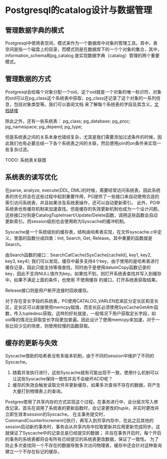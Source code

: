 # Postgresql的catalog设计与数据管理

## 管理数据字典的模式

Postgresql中使用表空间，模式来作为一个数据库中对象的管理工具。其中，表空间是指一个磁盘上的目录，而模式则是在数据库下的一个个对象的集合，其中，information_schema和pg_catalog
是实现数据字典（catalog）管理的两个重要模式。

## 管理数据的方式

Postgresql会给每个对象分配一个oid，这个oid就是一个对象的唯一标识符，对象的oid可以在pg_class这个系统表中获取，pg_class还记录了这个对象的一系列信息，包括对象类型等。我们可以查阅文档
来了解每个系统表的字段及其含义。[文档链接](https://www.postgresql.org/docs/current/catalog-pg-class.html)

除此之外，还有一些系统表：
pg_class;
pg_database;
pg_proc;
pg_namespace;
pg_depend;
pg_type;

但是系统表之间的关系本身也错综复杂，尤其是我们需要添加过滤条件的时候，因此我们也有必要总结一下各个系统表之间的关联，然后使用join的on条件来实现一些复杂过滤。

TODO: 系统表关联图

## 系统表的读写优化

在parse, analyze, execute(DDL, DML)的时候，需要经常访问系统表，因此系统表的优化将会在这些过程中起到重要作用，PG提供了一些接口来自动使用合适的索引访问系统表，并且如果涉及系统表操作，还可以自动更新索引。
此外，PG中系统表也有缓存机制来加速查找。但是缓存的失效更新机制也成为一个设计问题。这些接口分别是CatalogTupleInsert/Update/Delete函数，调用这些函数会自动更新索引。而session级别也会使用称为Syscache的缓冲机制。

Syscache是一个系统级别的缓存表，结构由哈希表实现，在文件syscache.c中定义。里面的函数分成四类：Init, Search, Get, Release。其中重要的函数就是Search。

由Search函数的接口：SearchCatCache(SysCache[cacheId], key1, key2, key3, key4); 我们可以发现，缓存中最多支持4个key，由于使用的是哈希表进行缓存记录，因此只能支持等值查找，同时由于是使用datumCopy函数记录的key，因此不支持NULL值作为key。如果找不到，则打开系统表查找并写入到缓存中。如果不满足上面的条件，也使用 不使用缓存 的接口，打开系统表获取结果。

Release接口则是用户断开连接时回收缓存。

对于存在变长字段的系统表，PG使用CATALOG_VARLEN宏来区分定长区和变长区，定长区可以直接使用memcpy赋值，而变长区必须使用SysCacheGetAttr函数，传入tupledesc获取。这样的好处就是，一般情况下用户获取定长字段，如oid等的情况比获取变长字段更加普遍。因此设计了使用memcpy来加速，对于一些比较少见的场景，则使用较慢的函数获取。

## 缓存的更新与失效

Syscache借助的哈希表没有多版本机制，由于不同的session中维护了不同的Syscache。
1. 随着并发执行进行，这些Syscache就有可能出现不一致，使用什么机制可以让这些Syscache保持一致性并且不会破坏ACID呢？
2. 缓存的失效会触发读取文件并更新缓存，如果多次查询不存在的数据，将产生大量打到物理表上的查询。

Postgres使用了共享内存的方式实现这个过程。在事务进行中，会分层次写入修改记录。首先在调用了系统表的更新函数时，会记录更改的tuple，并实时更改并立即生效本session的Syscache。
在主事务提交时，CommandCounterIncrement()执行，再写入到共享内存中，在此之后其他的session启动新的事务时，事务会从共享内存中拉取更新并应用更新完成同步。这就保证了Syscache中的记录总是已经提交的数据；
并且在事务开启时，每个开启的事务的系统表都将会有所有已经提交的系统表更改数据，保证了一致性。
为了防止多次查找同一个不存在的数据导致多次访问物理表，缓存中还会针对这种查询建立一个不存在标记的缓存。
